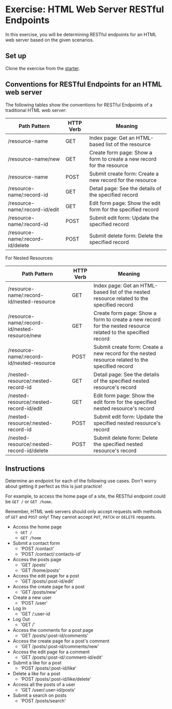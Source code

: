 # Exercise: HTML Web Server RESTful Endpoints

In this exercise, you will be determining RESTful endpoints for an HTML web
server based on the given scenarios.

## Set up

Clone the exercise from the [starter].

## Conventions for RESTful Endpoints for an HTML web server

The following tables show the conventions for RESTful Endpoints of a traditional
HTML web server:

| Path Pattern                     | HTTP Verb | Meaning                                                               |
| -------------------------------- | --------- | --------------------------------------------------------------------- |
| /resource-name                   | GET       | Index page: Get an HTML-based list of the resource                    |
| /resource-name/new               | GET       | Create form page: Show a form to create a new record for the resource |
| /resource-name                   | POST      | Submit create form: Create a new record for the resource              |
| /resource-name/:record-id        | GET       | Detail page: See the details of the specified record                  |
| /resource-name/:record-id/edit   | GET       | Edit form page: Show the edit form for the specified record           |
| /resource-name/:record-id        | POST      | Submit edit form: Update the specified record                         |
| /resource-name/:record-id/delete | POST      | Submit delete form: Delete the specified record                       |

For Nested Resources:

| Path Pattern                                  | HTTP Verb | Meaning                                                                                                      |
| --------------------------------------------- | --------- | ------------------------------------------------------------------------------------------------------------ |
| /resource-name/:record-id/nested-resource     | GET       | Index page: Get an HTML-based list of the nested resource related to the specified record                    |
| /resource-name/:record-id/nested-resource/new | GET       | Create form page: Show a form to create a new record for the nested resource related to the specified record |
| /resource-name/:record-id/nested-resource     | POST      | Submit create form: Create a new record for the nested resource related to the specified record              |
| /nested-resource/:nested-record-id            | GET       | Detail page: See the details of the specified nested resource's record                                       |
| /nested-resource/:nested-record-id/edit       | GET       | Edit form page: Show the edit form for the specified nested resource's record                                |
| /nested-resource/:nested-record-id            | POST      | Submit edit form: Update the specified nested resource's record                                              |
| /nested-resource/:nested-record-id/delete     | POST      | Submit delete form: Delete the specified nested resource's record                                            |

## Instructions

Determine an endpoint for each of the following use cases. Don't worry about
getting it perfect as this is just practice!

For example, to access the home page of a site, the RESTful endpoint could be
`GET /` or `GET /home`.

Remember, HTML web servers should only accept requests with methods of `GET` and
`POST` only! They cannot accept `PUT`, `PATCH` or `DELETE` requests.

- Access the home page
  - `GET /`
  - `GET /home`
- Submit a contact form
  - 'POST /contact'
  - 'POST /contact/:contacts-id'
- Access the posts page
  - 'GET /posts'
  - 'GET /home/posts'
- Access the edit page for a post
  - 'GET /posts/:post-id/edit'
- Access the create page for a post
  - 'GET /posts/new'
- Create a new user
  - 'POST /user'
- Log In
  - 'GET /:user-id
- Log Out
  - 'GET /'
- Access the comments for a post page
  - 'GET /posts/:post-id/comments'
- Access the create page for a post's comment
  - 'GET /posts/:post-id/comments/new'
- Access the edit page for a comment
  - 'GET /posts/:post-id/:comment-id/edit'
- Submit a like for a post
  - 'POST /posts/:post-id/like'
- Delete a like for a post
  - 'POST /posts/:post-id/like/delete'
- Access all the posts of a user
  - 'GET /user/:user-id/posts'
- Submit a search on posts
  - 'POST /posts/search'

[starter]: https://github.com/appacademy/practice-for-week-08-html-web-server-restful-endpoints
